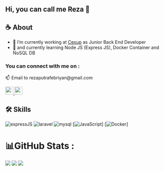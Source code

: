 ## Hi, you can call me Reza 👋

## ☕ About
- 🔭 I’m currently working at [Cexup](https://cexup.com) as Junior Back End Developer
- 🌱 and currently learning Node JS (Express JS), Docker Container and NoSQL DB

<h3 align="left">You can connect with me on :</h3>
<p> 📫 Email to rezaputrafebriyan@gmail.com </p>
<p>
  <a href="https://www.linkedin.com/in/rezapfebriyan/">
    <img src="https://img.shields.io/badge/linkedin-%230077B5.svg?&style=for-the-badge&logo=linkedin&logoColor=white" height=25>
  </a> 
  <a href="https://www.instagram.com/rezapfebriyan/">
    <img src="https://img.shields.io/badge/instagram-%23E4405F.svg?&style=for-the-badge&logo=instagram&logoColor=white" height=25>
  </a> 
</p>

## 🛠️ Skills

![expressJS](https://img.shields.io/badge/express%20js-20232A?style=for-the-badge&logo=express&logoColor=yellow)
![laravel](https://img.shields.io/badge/Laravel-000000?style=for-the-badge&logo=laravel&logoColor=red)
![mysql](https://img.shields.io/badge/mysql-20232A?style=for-the-badge&logo=mysql&logoColor=blue)
[![JavaScript](https://img.shields.io/badge/javascript-black?style=for-the-badge&logo=javascript)]
[![Docker](https://img.shields.io/badge/docker-black?style=for-the-badge&logo=docker)]

# 📊GitHub Stats :
![](https://github-readme-stats.vercel.app/api?username=rezapfebriyan&theme=vue&hide_border=false&include_all_commits=true&count_private=true)
![](https://github-readme-streak-stats.herokuapp.com/?user=rezapfebriyan&theme=vue&hide_border=false)
![](https://github-readme-stats.vercel.app/api/top-langs/?username=rezapfebriyan&theme=vue&hide_border=false&include_all_commits=true&count_private=true&layout=compact)
